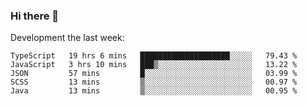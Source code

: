 ### Hi there 👋

Development the last week:
<!--START_SECTION:waka-->

```text
TypeScript   19 hrs 6 mins   ████████████████████░░░░░   79.43 %
JavaScript   3 hrs 10 mins   ███▒░░░░░░░░░░░░░░░░░░░░░   13.22 %
JSON         57 mins         █░░░░░░░░░░░░░░░░░░░░░░░░   03.99 %
SCSS         13 mins         ▒░░░░░░░░░░░░░░░░░░░░░░░░   00.97 %
Java         13 mins         ▒░░░░░░░░░░░░░░░░░░░░░░░░   00.95 %
```

<!--END_SECTION:waka-->

<!--
**JASONPANGGO/jasonpanggo** is a ✨ _special_ ✨ repository because its `README.md` (this file) appears on your GitHub profile.

Here are some ideas to get you started:

- 🔭 I’m currently working on ...
- 🌱 I’m currently learning ...
- 👯 I’m looking to collaborate on ...
- 🤔 I’m looking for help with ...
- 💬 Ask me about ...
- 📫 How to reach me: ...
- 😄 Pronouns: ...
- ⚡ Fun fact: ...
-->
